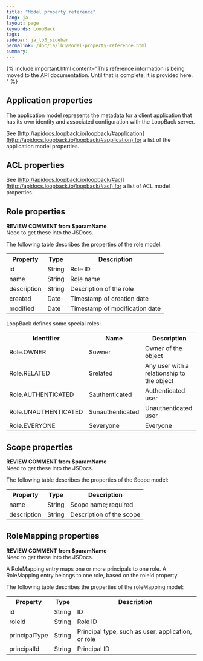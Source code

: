 ```yaml
---
title: "Model property reference"
lang: ja
layout: page
keywords: LoopBack
tags:
sidebar: ja_lb3_sidebar
permalink: /doc/ja/lb3/Model-property-reference.html
summary:
---
```


{% include important.html content="This reference information is being moved to the API documentation. Until that is complete, it is provided here.
" %}

## Application properties

The application model represents the metadata for a client application that has its own identity and associated configuration with the LoopBack server.

See [http://apidocs.loopback.io/loopback/#application](http://apidocs.loopback.io/loopback/#application) for a list of the application model properties.

## ACL properties

See [http://apidocs.loopback.io/loopback/#acl](http://apidocs.loopback.io/loopback/#acl) for a list of ACL model properties.

## Role properties

<div class="sl-hidden"><strong>REVIEW COMMENT from $paramName</strong><br>Need to get these into the JSDocs.</div>

The following table describes the properties of the role model:

<table>
  <tbody>
    <tr>
      <th>Property</th>
      <th>Type</th>
      <th>Description</th>
    </tr>
    <tr>
      <td>id</td>
      <td>String</td>
      <td>Role ID</td>
    </tr>
    <tr>
      <td>name</td>
      <td>String</td>
      <td>Role name</td>
    </tr>
    <tr>
      <td>description</td>
      <td>String</td>
      <td>Description of the role</td>
    </tr>
    <tr>
      <td>created</td>
      <td>Date</td>
      <td>Timestamp of creation date</td>
    </tr>
    <tr>
      <td>modified</td>
      <td>Date</td>
      <td>Timestamp of modification date</td>
    </tr>
  </tbody>
</table>

LoopBack defines some special roles:

<table>
  <tbody>
    <tr>
      <th>Identifier</th>
      <th>Name</th>
      <th>Description</th>
    </tr>
    <tr>
      <td>Role.OWNER</td>
      <td>$owner</td>
      <td>Owner of the object</td>
    </tr>
    <tr>
      <td>Role.RELATED</td>
      <td>$related</td>
      <td>Any user with a relationship to the object</td>
    </tr>
    <tr>
      <td>Role.AUTHENTICATED</td>
      <td>$authenticated</td>
      <td>Authenticated user</td>
    </tr>
    <tr>
      <td>Role.UNAUTHENTICATED</td>
      <td>$unauthenticated</td>
      <td>Unauthenticated user</td>
    </tr>
    <tr>
      <td>Role.EVERYONE</td>
      <td>$everyone</td>
      <td>Everyone</td>
    </tr>
  </tbody>
</table>

## Scope properties

<div class="sl-hidden"><strong>REVIEW COMMENT from $paramName</strong><br>Need to get these into the JSDocs.</div>

The following table describes the properties of the Scope model:

<table>
  <tbody>
    <tr>
      <th>Property</th>
      <th>Type</th>
      <th>Description</th>
    </tr>
    <tr>
      <td>name</td>
      <td>String</td>
      <td>Scope name; required</td>
    </tr>
    <tr>
      <td>description</td>
      <td>String</td>
      <td>Description of the scope</td>
    </tr>
  </tbody>
</table>

## RoleMapping properties

<div class="sl-hidden"><strong>REVIEW COMMENT from $paramName</strong><br>Need to get these into the JSDocs.</div>

A RoleMapping entry maps one or more principals to one role. A RoleMapping entry belongs to one role, based on the roleId property.

The following table describes the properties of the roleMapping model:

<table>
  <tbody>
    <tr>
      <th>Property</th>
      <th>Type</th>
      <th>Description</th>
    </tr>
    <tr>
      <td>id</td>
      <td>String</td>
      <td>ID</td>
    </tr>
    <tr>
      <td>roleId</td>
      <td>String</td>
      <td>Role ID</td>
    </tr>
    <tr>
      <td>principalType</td>
      <td>String</td>
      <td>Principal type, such as user, application, or role</td>
    </tr>
    <tr>
      <td>principalId</td>
      <td>String</td>
      <td>Principal ID</td>
    </tr>
  </tbody>
</table>
